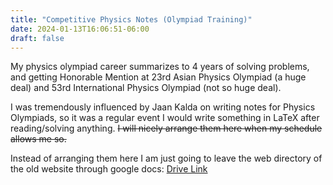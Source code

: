 ```yaml
---
title: "Competitive Physics Notes (Olympiad Training)"
date: 2024-01-13T16:06:51-06:00
draft: false
---
```


My physics olympiad career summarizes to 4 years of solving problems, and getting Honorable Mention at 23rd Asian Physics Olympiad (a huge deal) and 53rd International Physics Olympiad (not so huge deal). 

I was tremendously influenced by Jaan Kalda on writing notes for Physics Olympiads, so it was a regular event I would write something in LaTeX after reading/solving anything. ~~I will nicely arrange them here when my schedule allows me so.~~

Instead of arranging them here I am just going to leave the web directory of the old website through google docs: [Drive Link](https://drive.google.com/drive/folders/1LbsedUoVl6T4r-2sBFL02gTQ4pzil-cx?usp=sharing) 


